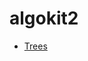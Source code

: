 # algokit2
* [Trees](https://nbviewer.jupyter.org/github/cliffwhitworth/algokit2/blob/master/Trees.ipynb)
